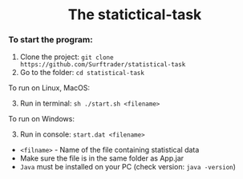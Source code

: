 <h1 align="center">The statictical-task</h1>

<h3>To start the program:</h3>

  1. Clone the project: ``` git clone https://github.com/Surftrader/statistical-task ```
  2. Go to the folder: ``` cd statistical-task ```

To run on Linux, MacOS: 

  3. Run in terminal: ``` sh ./start.sh <filename> ```

To run on Windows:  

  3. Run in console: ``` start.dat <filename> ```


    
- ```<filname>``` -  Name of the file containing statistical data
- Make sure the file is in the same folder as App.jar
- ```Java``` must be installed on your PC (check version: ```java -version```)
